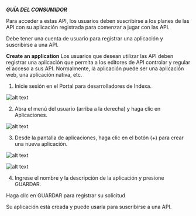 ***GUÍA DEL CONSUMIDOR***

Para acceder a estas API, los usuarios deben suscribirse a los planes de las API con su aplicación registrada para comenzar a jugar con las API.

Debe tener una cuenta de usuario para registrar una aplicación y suscribirse a una API.

**Create an application**
Los usuarios que desean utilizar las API deben registrar una aplicación que permita a los editores de API controlar y regular el acceso a sus API. Normalmente, la aplicación puede ser una aplicación web, una aplicación nativa, etc.

1. Inicie sesión en el Portal para desarrolladores de Indexa.

![alt text](https://github.com/indexa-git/apis-documentation/consumer-guide/images/login.png "Login")

2. Abra el menú del usuario (arriba a la derecha) y haga clic en Aplicaciones.

![alt text](https://github.com/indexa-git/apis-documentation/consumer-guide/images/application.png "Application")

3. Desde la pantalla de aplicaciones, haga clic en el botón (+) para crear una nueva aplicación.

![alt text](https://github.com/indexa-git/apis-documentation/consumer-guide/images/application2.png "Application 2")

![alt text](https://github.com/indexa-git/apis-documentation/consumer-guide/images/application3.png "Application 3")

4. Ingrese el nombre y la descripción de la aplicación y presione GUARDAR.

Haga clic en GUARDAR para registrar su solicitud

Su aplicación está creada y puede usarla para suscribirse a una API.
